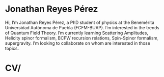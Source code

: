 # Jonathan Reyes Pérez

Hi, I’m Jonathan Reyes Pérez, a PhD student of physics at the Benemérita Universidad Autónoma de Puebla (FCFM-BUAP). I’m interested in the trends of Quantum Field Theory. I’m currently learning Scattering Amplitudes, Helicity spinor formalism, BCFW recursion relations, Spin-Spinor formalism, supergravity. I’m looking to collaborate on whom are interested in those topics.
# CV/
